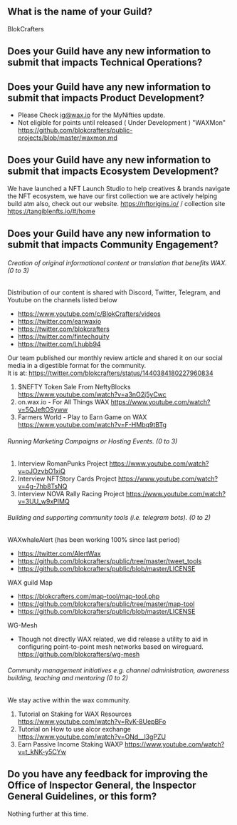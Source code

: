 ## What is the name of your Guild?

BlokCrafters

## Does your Guild have any new information to submit that impacts Technical Operations?


## Does your Guild have any new information to submit that impacts Product Development?

+ Please Check ig@wax.io for the MyNifties update.
+ Not eligible for points until released ( Under Development ) "WAXMon"  
https://github.com/blokcrafters/public-projects/blob/master/waxmon.md

## Does your Guild have any new information to submit that impacts Ecosystem Development?

We have launched a NFT Launch Studio to help creatives & brands navigate the NFT ecosystem, we have our first collection we are actively helping build atm also, check out our website. https://nftorigins.io/ / collection site https://tangiblenfts.io/#/home

## Does your Guild have any new information to submit that impacts Community Engagement?

###### Creation of original informational content or translation that benefits WAX. (0 to 3)
Distribution of our content is shared with Discord, Twitter, Telegram, and Youtube on the channels listed below
+ https://www.youtube.com/c/BlokCrafters/videos
+ https://twitter.com/earwaxio
+ https://twitter.com/blokcrafters
+ https://twitter.com/fintechquity
+ https://twitter.com/Lhubb94

Our team published our monthly review article and shared it on our social media in a digestible format for the community.  
It is at: https://twitter.com/blokcrafters/status/1440384180227960834

1. $NEFTY Token Sale From NeftyBlocks
https://www.youtube.com/watch?v=a3nO2j5yCwc
1. on.wax.io - For All Things WAX
https://www.youtube.com/watch?v=5QJeftOSyww
1. Farmers World - Play to Earn Game on WAX
https://www.youtube.com/watch?v=F-HMbq9tBTg

###### Running Marketing Campaigns or Hosting Events. (0 to 3)
1. Interview RomanPunks Project
https://www.youtube.com/watch?v=oJOzvbO1xiQ
1. Interview NFTStory Cards Project 
https://www.youtube.com/watch?v=4g-7hb8TsNQ
1. Interview NOVA Rally Racing Project
https://www.youtube.com/watch?v=3UU_w9xPIMQ


###### Building and supporting community tools (i.e. telegram bots). (0 to 2)  
WAXwhaleAlert (has been working 100% since last period) 
+ https://twitter.com/AlertWax
+ https://github.com/blokcrafters/public/tree/master/tweet_tools
+ https://github.com/blokcrafters/public/blob/master/LICENSE

WAX guild Map  
+ https://blokcrafters.com/map-tool/map-tool.php
+ https://github.com/blokcrafters/public/tree/master/map-tool
+ https://github.com/blokcrafters/public/blob/master/LICENSE

WG-Mesh  
+ Though not directly WAX related, we did release a utility to aid in configuring point-to-point mesh networks based on wireguard.  
https://github.com/blokcrafters/wg-mesh

###### Community management initiatives e.g. channel administration, awareness building, teaching and mentoring (0 to 2)

We stay active within the wax community.
1. Tutorial on Staking for WAX Resources 
https://www.youtube.com/watch?v=RvK-8UepBFo 
1. Tutorial on How to use alcor exchange 
https://www.youtube.com/watch?v=ONd__l3gPZU
1. Earn Passive Income Staking WAXP
https://www.youtube.com/watch?v=t_kNK-y5CYw


## Do you have any feedback for improving the Office of Inspector General, the Inspector General Guidelines, or this form?

Nothing further at this time.
